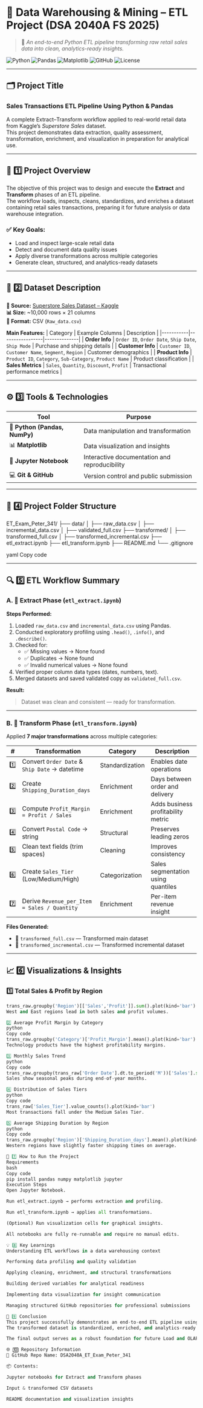 # 🧠 Data Warehousing & Mining – ETL Project (DSA 2040A FS 2025)

> 🧩 *An end-to-end Python ETL pipeline transforming raw retail sales data into clean, analytics-ready insights.*

![Python](https://img.shields.io/badge/Python-3.10-blue?logo=python)
![Pandas](https://img.shields.io/badge/Pandas-Data%20Processing-green?logo=pandas)
![Matplotlib](https://img.shields.io/badge/Matplotlib-Visualization-orange?logo=plotly)
![GitHub](https://img.shields.io/badge/Platform-GitHub-black?logo=github)
![License](https://img.shields.io/badge/License-Academic-lightgrey)

---

## 🗂️ Project Title
### **Sales Transactions ETL Pipeline Using Python & Pandas**  

A complete Extract–Transform workflow applied to real-world retail data from Kaggle’s *Superstore Sales* dataset.  
This project demonstrates data extraction, quality assessment, transformation, enrichment, and visualization in preparation for analytical use.

---

## 🧾 1️⃣ Project Overview
The objective of this project was to design and execute the **Extract** and **Transform** phases of an ETL pipeline.  
The workflow loads, inspects, cleans, standardizes, and enriches a dataset containing retail sales transactions, preparing it for future analysis or data warehouse integration.

### ✅ Key Goals:
- Load and inspect large-scale retail data  
- Detect and document data quality issues  
- Apply diverse transformations across multiple categories  
- Generate clean, structured, and analytics-ready datasets  

---

## 💾 2️⃣ Dataset Description

**📍 Source:** [Superstore Sales Dataset – Kaggle](https://www.kaggle.com/datasets/vivek468/superstore-dataset-final)  
**📊 Size:** ~10,000 rows × 21 columns  
**📂 Format:** CSV (`Raw_data.csv`)

**Main Features:**
| Category | Example Columns | Description |
|-----------|-----------------|--------------|
| **Order Info** | `Order ID`, `Order Date`, `Ship Date`, `Ship Mode` | Purchase and shipping details |
| **Customer Info** | `Customer ID`, `Customer Name`, `Segment`, `Region` | Customer demographics |
| **Product Info** | `Product ID`, `Category`, `Sub-Category`, `Product Name` | Product classification |
| **Sales Metrics** | `Sales`, `Quantity`, `Discount`, `Profit` | Transactional performance metrics |

---

## ⚙️ 3️⃣ Tools & Technologies

| Tool | Purpose |
|------|----------|
| 🐍 **Python (Pandas, NumPy)** | Data manipulation and transformation |
| 📊 **Matplotlib** | Data visualization and insights |
| 🧮 **Jupyter Notebook** | Interactive documentation and reproducibility |
| 💻 **Git & GitHub** | Version control and public submission |

---

## 🧭 4️⃣ Project Folder Structure

ET_Exam_Peter_341/
├── data/
│ ├── raw_data.csv
│ ├── incremental_data.csv
│ ├── validated_full.csv
├── transformed/
│ ├── transformed_full.csv
│ ├── transformed_incremental.csv
├── etl_extract.ipynb
├── etl_transform.ipynb
├── README.md
└── .gitignore

yaml
Copy code

---

## 🔍 5️⃣ ETL Workflow Summary

### **A. 🧮 Extract Phase (`etl_extract.ipynb`)**
**Steps Performed:**
1. Loaded `raw_data.csv` and `incremental_data.csv` using Pandas.  
2. Conducted exploratory profiling using `.head()`, `.info()`, and `.describe()`.  
3. Checked for:
   - ✅ Missing values → None found  
   - ✅ Duplicates → None found  
   - ✅ Invalid numerical values → None found  
4. Verified proper column data types (dates, numbers, text).  
5. Merged datasets and saved validated copy as `validated_full.csv`.

**Result:**  
> Dataset was clean and consistent — ready for transformation.

---

### **B. 🔧 Transform Phase (`etl_transform.ipynb`)**

Applied **7 major transformations** across multiple categories:

| # | Transformation | Category | Description |
|---|----------------|-----------|--------------|
| 1️⃣ | Convert `Order Date` & `Ship Date` → datetime | Standardization | Enables date operations |
| 2️⃣ | Create `Shipping_Duration_days` | Enrichment | Days between order and delivery |
| 3️⃣ | Compute `Profit_Margin = Profit / Sales` | Enrichment | Adds business profitability metric |
| 4️⃣ | Convert `Postal Code` → string | Structural | Preserves leading zeros |
| 5️⃣ | Clean text fields (trim spaces) | Cleaning | Improves consistency |
| 6️⃣ | Create `Sales_Tier` (Low/Medium/High) | Categorization | Sales segmentation using quantiles |
| 7️⃣ | Derive `Revenue_per_Item = Sales / Quantity` | Enrichment | Per-item revenue insight |

**Files Generated:**
- 📄 `transformed_full.csv` — Transformed main dataset  
- 📄 `transformed_incremental.csv` — Transformed incremental dataset  

---

## 📈 6️⃣ Visualizations & Insights

### **1️⃣ Total Sales & Profit by Region**
```python
trans_raw.groupby('Region')[['Sales','Profit']].sum().plot(kind='bar')
West and East regions lead in both sales and profit volumes.

2️⃣ Average Profit Margin by Category
python
Copy code
trans_raw.groupby('Category')['Profit_Margin'].mean().plot(kind='bar')
Technology products have the highest profitability margins.

3️⃣ Monthly Sales Trend
python
Copy code
trans_raw.groupby(trans_raw['Order Date'].dt.to_period('M'))['Sales'].sum().plot()
Sales show seasonal peaks during end-of-year months.

4️⃣ Distribution of Sales Tiers
python
Copy code
trans_raw['Sales_Tier'].value_counts().plot(kind='bar')
Most transactions fall under the Medium Sales Tier.

5️⃣ Average Shipping Duration by Region
python
Copy code
trans_raw.groupby('Region')['Shipping_Duration_days'].mean().plot(kind='barh')
Western regions have slightly faster shipping times on average.

🧰 7️⃣ How to Run the Project
Requirements
bash
Copy code
pip install pandas numpy matplotlib jupyter
Execution Steps
Open Jupyter Notebook.

Run etl_extract.ipynb → performs extraction and profiling.

Run etl_transform.ipynb → applies all transformations.

(Optional) Run visualization cells for graphical insights.

All notebooks are fully re-runnable and require no manual edits.

💡 8️⃣ Key Learnings
Understanding ETL workflows in a data warehousing context

Performing data profiling and quality validation

Applying cleaning, enrichment, and structural transformations

Building derived variables for analytical readiness

Implementing data visualization for insight communication

Managing structured GitHub repositories for professional submissions

🏁 9️⃣ Conclusion
This project successfully demonstrates an end-to-end ETL pipeline using Python and Pandas.
The transformed dataset is standardized, enriched, and analytics-ready — providing insights into sales performance, profitability, and logistics efficiency.

The final output serves as a robust foundation for future Load and OLAP phases in data warehousing.

🌐 🔟 Repository Information
🧭 GitHub Repo Name: DSA2040A_ET_Exam_Peter_341

📦 Contents:

Jupyter notebooks for Extract and Transform phases

Input & transformed CSV datasets

README documentation and visualization insights

